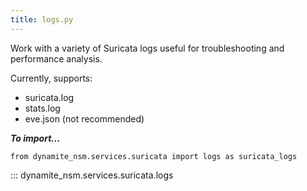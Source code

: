 ```yaml
---
title: logs.py
---
```


Work with a variety of Suricata logs useful for troubleshooting and performance analysis.

Currently, supports:

- suricata.log
- stats.log
- eve.json (not recommended)

***To import...***
```python3
from dynamite_nsm.services.suricata import logs as suricata_logs
```
::: dynamite_nsm.services.suricata.logs